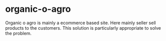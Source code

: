 # organic-o-agro
Organic o agro is mainly a ecommerce based site. Here mainly seller sell products to the customers. This solution is particularly appropriate to solve the problem.
